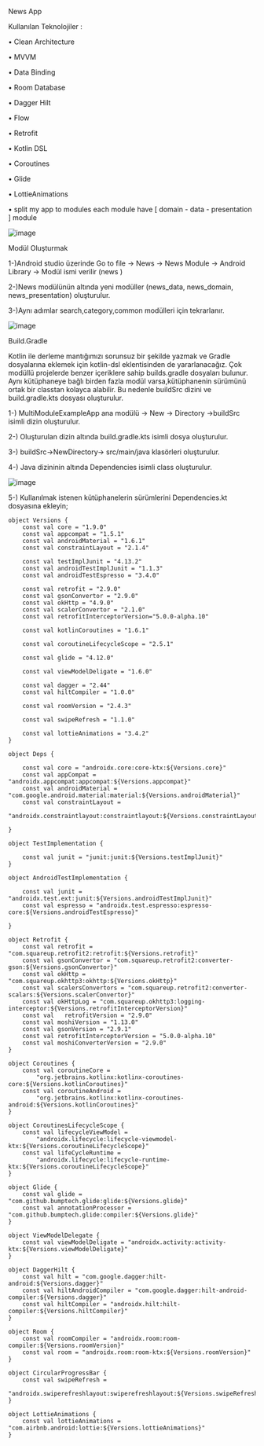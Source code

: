 News App 

Kullanılan Teknolojiler :

• Clean Architecture

• MVVM

• Data Binding

• Room Database

• Dagger Hilt

•	Flow

• Retrofit

• Kotlin DSL

• Coroutines

• Glide

• LottieAnimations

•	split my app to modules each module have [ domain - data - presentation ] module

![image](https://github.com/kbrakendirci/MultimoduleExampleApp/assets/43795927/ac57f37f-4818-4519-8bfb-cd4d5fcbf61b)

Modül Oluşturmak

1-)Android studio üzerinde Go to file -> News -> News Module -> Android Library -> Modül ismi verilir (news )


2-)News modülünün altında yeni modüller (news_data, news_domain, news_presentation) oluşturulur.


3-)Aynı adımlar search,category,common modülleri için tekrarlanır.

![image](https://github.com/kbrakendirci/MultimoduleExampleApp/assets/43795927/0480d193-9e9a-48e6-9d95-d5ef1fa0a23e)


Build.Gradle

Kotlin ile derleme mantığımızı sorunsuz bir şekilde yazmak ve Gradle dosyalarına eklemek için kotlin-dsl eklentisinden de yararlanacağız.
Çok modüllü projelerde benzer içeriklere sahip builds.gradle dosyaları bulunur. Aynı kütüphaneye bağlı birden fazla modül varsa,kütüphanenin sürümünü ortak bir classtan kolayca alabilir. Bu nedenle buildSrc dizini ve build.gradle.kts dosyası oluşturulur.

1-) MultiModuleExampleApp ana modülü -> New -> Directory ->buildSrc isimli dizin oluşturulur.

2-) Oluşturulan dizin altında build.gradle.kts isimli dosya oluşturulur.

3-) buildSrc->NewDirectory-> src/main/java klasörleri oluşturulur.

4-) Java dizininin altında Dependencies isimli class oluşturulur.

![image](https://github.com/kbrakendirci/MultimoduleExampleApp/assets/43795927/1bcade89-b10d-49f1-be31-cdf2ccafbac0)


5-) Kullanılmak istenen kütüphanelerin sürümlerini Dependencies.kt dosyasına ekleyin;

```
object Versions {
    const val core = "1.9.0"
    const val appcompat = "1.5.1"
    const val androidMaterial = "1.6.1"
    const val constraintLayout = "2.1.4"

    const val testImplJunit = "4.13.2"
    const val androidTestImplJunit = "1.1.3"
    const val androidTestEspresso = "3.4.0"

    const val retrofit = "2.9.0"
    const val gsonConvertor = "2.9.0"
    const val okHttp = "4.9.0"
    const val scalerConvertor = "2.1.0"
    const val retrofitInterceptorVersion="5.0.0-alpha.10"

    const val kotlinCoroutines = "1.6.1"

    const val coroutineLifecycleScope = "2.5.1"

    const val glide = "4.12.0"

    const val viewModelDeligate = "1.6.0"

    const val dagger = "2.44"
    const val hiltCompiler = "1.0.0"

    const val roomVersion = "2.4.3"

    const val swipeRefresh = "1.1.0"

    const val lottieAnimations = "3.4.2"
}

object Deps {

    const val core = "androidx.core:core-ktx:${Versions.core}"
    const val appCompat = "androidx.appcompat:appcompat:${Versions.appcompat}"
    const val androidMaterial = "com.google.android.material:material:${Versions.androidMaterial}"
    const val constraintLayout =
        "androidx.constraintlayout:constraintlayout:${Versions.constraintLayout}"

}

object TestImplementation {

    const val junit = "junit:junit:${Versions.testImplJunit}"
}

object AndroidTestImplementation {

    const val junit = "androidx.test.ext:junit:${Versions.androidTestImplJunit}"
    const val espresso = "androidx.test.espresso:espresso-core:${Versions.androidTestEspresso}"

}

object Retrofit {
    const val retrofit = "com.squareup.retrofit2:retrofit:${Versions.retrofit}"
    const val gsonConvertor = "com.squareup.retrofit2:converter-gson:${Versions.gsonConvertor}"
    const val okHttp = "com.squareup.okhttp3:okhttp:${Versions.okHttp}"
    const val scalersConvertors = "com.squareup.retrofit2:converter-scalars:${Versions.scalerConvertor}"
    const val okHttpLog = "com.squareup.okhttp3:logging-interceptor:${Versions.retrofitInterceptorVersion}"
    const val   retrofitVersion = "2.9.0"
    const val moshiVersion = "1.13.0"
    const val gsonVersion = "2.9.1"
    const val retrofitInterceptorVersion = "5.0.0-alpha.10"
    const val moshiConverterVersion = "2.9.0"
}

object Coroutines {
    const val coroutineCore =
        "org.jetbrains.kotlinx:kotlinx-coroutines-core:${Versions.kotlinCoroutines}"
    const val coroutineAndroid =
        "org.jetbrains.kotlinx:kotlinx-coroutines-android:${Versions.kotlinCoroutines}"
}

object CoroutinesLifecycleScope {
    const val lifecycleViewModel =
        "androidx.lifecycle:lifecycle-viewmodel-ktx:${Versions.coroutineLifecycleScope}"
    const val lifeCycleRuntime =
        "androidx.lifecycle:lifecycle-runtime-ktx:${Versions.coroutineLifecycleScope}"
}

object Glide {
    const val glide = "com.github.bumptech.glide:glide:${Versions.glide}"
    const val annotationProcessor = "com.github.bumptech.glide:compiler:${Versions.glide}"
}

object ViewModelDelegate {
    const val viewModelDeligate = "androidx.activity:activity-ktx:${Versions.viewModelDeligate}"
}

object DaggerHilt {
    const val hilt = "com.google.dagger:hilt-android:${Versions.dagger}"
    const val hiltAndroidCompiler = "com.google.dagger:hilt-android-compiler:${Versions.dagger}"
    const val hiltCompiler = "androidx.hilt:hilt-compiler:${Versions.hiltCompiler}"
}

object Room {
    const val roomCompiler = "androidx.room:room-compiler:${Versions.roomVersion}"
    const val room = "androidx.room:room-ktx:${Versions.roomVersion}"
}

object CircularProgressBar {
    const val swipeRefresh =
        "androidx.swiperefreshlayout:swiperefreshlayout:${Versions.swipeRefresh}"
}

object LottieAnimations {
    const val lottieAnimations = "com.airbnb.android:lottie:${Versions.lottieAnimations}"
}

```

